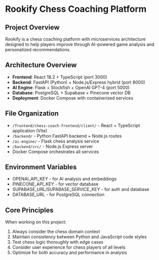 # Rookify Chess Coaching Platform

## Project Overview
Rookify is a chess coaching platform with microservices architecture designed to help players improve through AI-powered game analysis and personalized recommendations.

## Architecture Overview
- **Frontend**: React 18.2 + TypeScript (port 3000)
- **Backend**: FastAPI (Python) + Node.js/Express hybrid (port 8000) 
- **AI Engine**: Flask + Stockfish + OpenAI GPT-4 (port 5000)
- **Database**: PostgreSQL + Supabase + Pinecone vector DB
- **Deployment**: Docker Compose with containerized services

## File Organization
- `/frontend/chess-coach-frontend/client/` - React + TypeScript application (Vite)
- `/backend/` - Python FastAPI backend + Node.js routes
- `/ai-engine/` - Flask chess analysis service
- `/backend/src/` - Node.js Express server
- Docker Compose orchestrates all services

## Environment Variables
- OPENAI_API_KEY - for AI analysis and embeddings
- PINECONE_API_KEY - for vector database
- SUPABASE_URL/SUPABASE_SERVICE_KEY - for auth and database
- DATABASE_URL - for PostgreSQL connection

## Core Principles
When working on this project:
1. Always consider the chess domain context
2. Maintain consistency between Python and JavaScript code styles  
3. Test chess logic thoroughly with edge cases
4. Consider user experience for chess players of all levels
5. Optimize for both accuracy and performance in analysis 